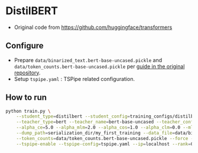 # DistilBERT
- Original code from https://github.com/huggingface/transformers


## Configure
- Prepare `data/binarized_text.bert-base-uncased.pickle` and `data/token_counts.bert-base-uncased.pickle` per [guide in the original repository](https://github.com/huggingface/transformers/tree/main/examples/research_projects/distillation).
- Setup `tspipe.yaml` : TSPipe related configuration.

## How to run
```bash
python train.py \
    --student_type=distilbert --student_config=training_configs/distilbert-large-uncased.json \
    --teacher_type=bert --teacher_name=bert-base-uncased --teacher_config=training_configs/bert-large-uncased.json \
    --alpha_ce=5.0 --alpha_mlm=2.0 --alpha_cos=1.0 --alpha_clm=0.0 --mlm --freeze_pos_embs \
    --dump_path=serialization_dir/my_first_training --data_file=data/binarized_text.bert-base-uncased.pickle \
    --token_counts=data/token_counts.bert-base-uncased.pickle --force --batch_size=24 \
    --tspipe-enable --tspipe-config=tspipe.yaml --ip=localhost --rank=0 --num-nodes=1
```
